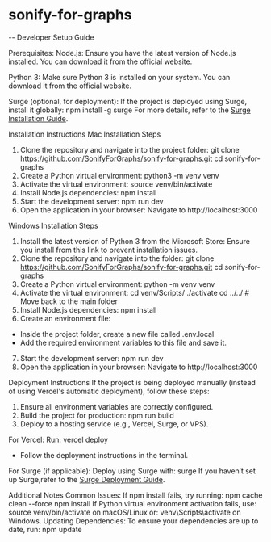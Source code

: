 # sonify-for-graphs

-- Developer Setup Guide

Prerequisites:
Node.js: Ensure you have the latest version of Node.js installed. You can download it from the official website.

Python 3: Make sure Python 3 is installed on your system. You can download it from the official website.

Surge (optional, for deployment): If the project is deployed using Surge, install it globally: npm install -g surge
For more details, refer to the [Surge Installation Guide](https://surge.sh/help/getting-started-with-surge).

Installation Instructions
Mac Installation Steps
1. Clone the repository and navigate into the project folder: git clone https://github.com/SonifyForGraphs/sonify-for-graphs.git
cd sonify-for-graphs
2. Create a Python virtual environment: python3 -m venv venv
3. Activate the virtual environment: source venv/bin/activate
4. Install Node.js dependencies: npm install
5. Start the development server: npm run dev
6. Open the application in your browser: Navigate to http://localhost:3000

Windows Installation Steps
1. Install the latest version of Python 3 from the Microsoft Store: Ensure you install from this link to prevent installation issues.
2. Clone the repository and navigate into the folder: git clone https://github.com/SonifyForGraphs/sonify-for-graphs.git
cd sonify-for-graphs
3. Create a Python virtual environment: python -m venv venv
4. Activate the virtual environment: cd venv/Scripts/
./activate
cd ../../  # Move back to the main folder
5. Install Node.js dependencies: npm install
6. Create an environment file:
- Inside the project folder, create a new file called .env.local
- Add the required environment variables to this file and save it.
7. Start the development server: npm run dev
8. Open the application in your browser: Navigate to http://localhost:3000

Deployment Instructions
If the project is being deployed manually (instead of using Vercel's automatic deployment), follow these steps:

1. Ensure all environment variables are correctly configured.
2. Build the project for production: npm run build
3. Deploy to a hosting service (e.g., Vercel, Surge, or VPS).
   
For Vercel:
Run: vercel deploy
- Follow the deployment instructions in the terminal.

For Surge (if applicable):
Deploy using Surge with: surge
If you haven’t set up Surge,refer to the [Surge Deployment Guide](https://surge.sh/help/deploying-projects-on-surge).


Additional Notes
Common Issues:
If npm install fails, try running:
 npm cache clean --force
 npm install
If Python virtual environment activation fails, use:
 source venv/bin/activate
on macOS/Linux or:
 venv\Scripts\activate
on Windows.
Updating Dependencies:
To ensure your dependencies are up to date, run:
 npm update
